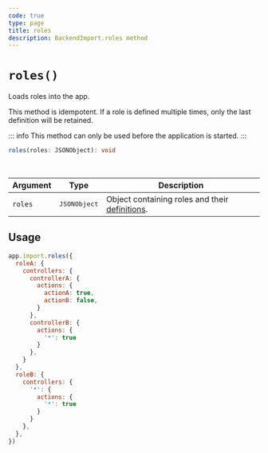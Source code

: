 ```yaml
---
code: true
type: page
title: roles
description: BackendImport.roles method
---
```


# `roles()`

<SinceBadge version="2.14.0" />
<CustomBadge type="error" text="Experimental: non-backward compatible changes or removal may occur in any future release."/>

Loads roles into the app.

This method is idempotent. If a role is defined multiple times, only the last definition will be retained.

::: info
This method can only be used before the application is started.
:::

```ts
roles(roles: JSONObject): void
```

<br/>

| Argument | Type                  | Description                   |
|----------|-----------------------|-------------------------------|
| `roles`  | <pre>JSONObject</pre> | Object containing roles and their [definitions](/core/2/guides/main-concepts/permissions#roles). |

## Usage

```js
app.import.roles({
  roleA: {
    controllers: {
      controllerA: {
        actions: {
          actionA: true,
          actionB: false,
        }
      },
      controllerB: {
        actions: {
          '*': true
        }
      },
    }
  },
  roleB: {
    controllers: {
      '*': {
        actions: {
          '*': true
        }
      }
    },
  },
})
```

